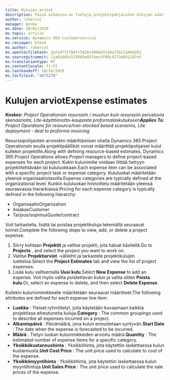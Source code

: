 ```yaml
---
title: Kulujen arviot
description: Tässä aiheessa on tietoja projektipohjaisten kulujen määrittämisestä tai arvioinnista.
author: ruhercul
manager: Annbe
ms.date: 10/01/2020
ms.topic: article
ms.service: dynamics-365-customerservice
ms.reviewer: kfend
ms.author: ruhercul
ms.openlocfilehash: 2afe4ff2f84fc5426c409e6314da73b11a4de281
ms.sourcegitcommit: 11a61db54119503e82faec5f99c4273e8d1247e5
ms.translationtype: HT
ms.contentlocale: fi-FI
ms.lasthandoff: 10/16/2020
ms.locfileid: "4075270"
---
```

# <a name="expense-estimates"></a><span data-ttu-id="e43e5-103">Kulujen arviot</span><span class="sxs-lookup"><span data-stu-id="e43e5-103">Expense estimates</span></span>
<span data-ttu-id="e43e5-104">_**Koskee:** Project Operationsin resurssiin / muuhun kuin resurssiin perustuvia skenaarioita, Lite-käyttöönotto-kaupasta proformalaskutukseen_</span><span class="sxs-lookup"><span data-stu-id="e43e5-104">_**Applies To:** Project Operations for resource/non-stocked based scenarios, Lite deployment - deal to proforma invoicing_</span></span>

<span data-ttu-id="e43e5-105">Resurssipohjaisten arvioiden määrittämisen ohella Dynamics 365 Project Operationsin avulla projektipäälliköt voivat määrittää projektipohjaiset kulut kullekin projektille.</span><span class="sxs-lookup"><span data-stu-id="e43e5-105">Along with defining resource-based estimates, Dynamics 365 Project Operations allows Project managers to define project-based expenses for each project.</span></span> <span data-ttu-id="e43e5-106">Kukin kulunimike voidaan liittää tiettyyn projektitehtävään tai kululuokkaan.</span><span class="sxs-lookup"><span data-stu-id="e43e5-106">Each expense item can be associated with a specific project task or expense category.</span></span> <span data-ttu-id="e43e5-107">Kululuokat määritetään yleensä organisaatiotasolla.</span><span class="sxs-lookup"><span data-stu-id="e43e5-107">Expense categories are typically defined at the organizational level.</span></span> <span data-ttu-id="e43e5-108">Kunkin kululuokan hinnoittelu määritetään yleensä seuraavassa hierarkiassa:</span><span class="sxs-lookup"><span data-stu-id="e43e5-108">Pricing for each expense category is typically defined in the following hierarchy:</span></span>

- <span data-ttu-id="e43e5-109">Organisaatio</span><span class="sxs-lookup"><span data-stu-id="e43e5-109">Organization</span></span>
- <span data-ttu-id="e43e5-110">Asiakas</span><span class="sxs-lookup"><span data-stu-id="e43e5-110">Customer</span></span>
- <span data-ttu-id="e43e5-111">Tarjous/sopimus</span><span class="sxs-lookup"><span data-stu-id="e43e5-111">Quote/contract</span></span>

<span data-ttu-id="e43e5-112">Voit tarkastella, lisätä tai poistaa projektikuluja tekemällä seuraavat toimet.</span><span class="sxs-lookup"><span data-stu-id="e43e5-112">Complete the following steps to view, add, or delete a project expense.</span></span>

1. <span data-ttu-id="e43e5-113">Siirry kohtaan **Projektit** ja valitse projekti, jota haluat käsitellä.</span><span class="sxs-lookup"><span data-stu-id="e43e5-113">Go to **Projects** , and select the project you want to work on.</span></span>
2. <span data-ttu-id="e43e5-114">Valitse **Projektiarviot** -välilehti ja tarkastele projektikulujen luetteloa.</span><span class="sxs-lookup"><span data-stu-id="e43e5-114">Select the **Project Estimates** tab and view the list of project expenses.</span></span>
3. <span data-ttu-id="e43e5-115">Lisää kulu valitsemalla **Uusi kulu**.</span><span class="sxs-lookup"><span data-stu-id="e43e5-115">Select **New Expense** to add an expense.</span></span> <span data-ttu-id="e43e5-116">Voit myös valita poistettavan kulun ja valita sitten **Poista kulu**.</span><span class="sxs-lookup"><span data-stu-id="e43e5-116">Or, select an expense to delete, and then select **Delete Expense**.</span></span>

<span data-ttu-id="e43e5-117">Kullekin kulurivinimikkeelle määritetään seuraavat määritteet:</span><span class="sxs-lookup"><span data-stu-id="e43e5-117">The following attributes are defined for each expense line item:</span></span>

- <span data-ttu-id="e43e5-118">**Luokka** : Yleiset ryhmittelyt, joita käytetään kuvaamaan kaikkia projektissa aiheutuneita kuluja.</span><span class="sxs-lookup"><span data-stu-id="e43e5-118">**Category** : The common groupings used to describe all expenses incurred on a project.</span></span>
- <span data-ttu-id="e43e5-119">**Alkamispäivä** : Päivämäärä, jona kulun ennustetaan syntyvän.</span><span class="sxs-lookup"><span data-stu-id="e43e5-119">**Start Date** : The date when the expense is forecasted to be incurred.</span></span>
- <span data-ttu-id="e43e5-120">**Määrä** : Tietyn luokan kulunimikkeiden arvioitu määrä.</span><span class="sxs-lookup"><span data-stu-id="e43e5-120">**Quantity** : The estimated number of expense items for a specific category.</span></span>
- <span data-ttu-id="e43e5-121">**Yksikkökustannushinta** : Yksikköhinta, jota käytettiin laskettaessa kulun kustannusta.</span><span class="sxs-lookup"><span data-stu-id="e43e5-121">**Unit Cost Price** : The unit price used to calculate to cost of the expense.</span></span>
- <span data-ttu-id="e43e5-122">**Yksikkömyyntihinta** : Yksikköhinta, jota käytettiin laskettaessa kulun myyntihintoja.</span><span class="sxs-lookup"><span data-stu-id="e43e5-122">**Unit Sales Price** : The unit price used to calculate the sale prices of the expense.</span></span>

